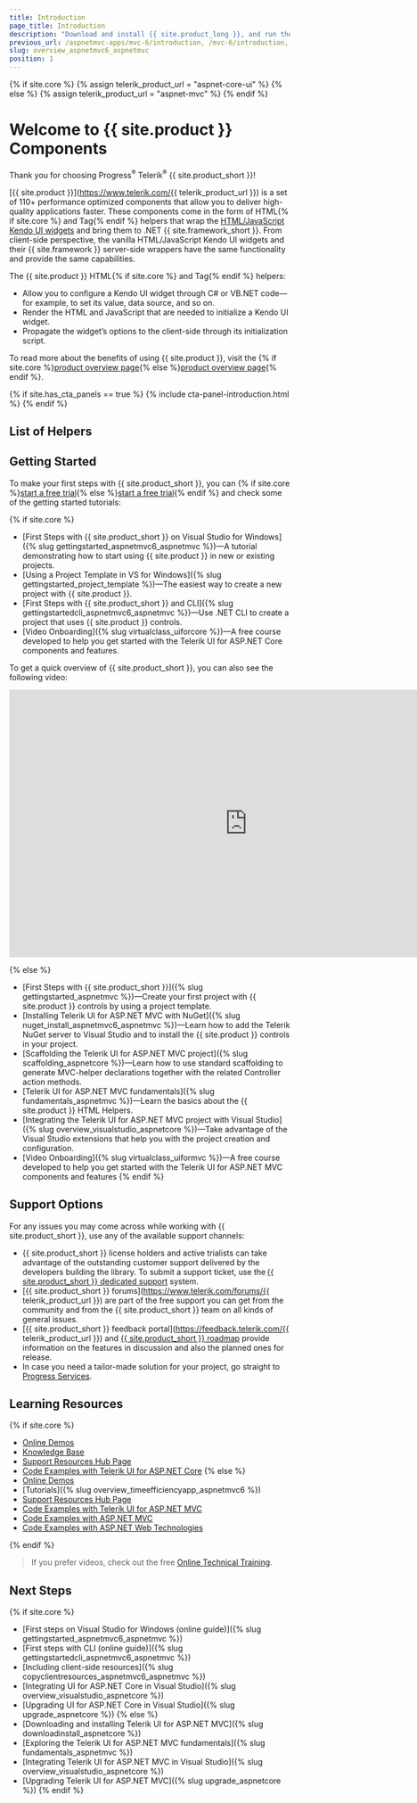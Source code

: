 ```yaml
---
title: Introduction
page_title: Introduction
description: "Download and install {{ site.product_long }}, and run the sample application."
previous_url: /aspnetmvc-apps/mvc-6/introduction, /mvc-6/introduction, /getting-started/kendo-ui-vs-mvc-wrappers
slug: overview_aspnetmvc6_aspnetmvc
position: 1
---
```

{% if site.core %}
    {% assign telerik_product_url = "aspnet-core-ui" %}
{% else %}
    {% assign telerik_product_url = "aspnet-mvc" %}
{% endif %}

# Welcome to {{ site.product }} Components

Thank you for choosing Progress<sup>®</sup> Telerik<sup>®</sup> {{ site.product_short }}!

[{{ site.product }}](https://www.telerik.com/{{ telerik_product_url }}) is a set of 110+ performance optimized components that allow you to deliver high-quality applications faster. These components come in the form of HTML{% if site.core %} and Tag{% endif %} helpers that wrap the [HTML/JavaScript Kendo UI widgets](https://docs.telerik.com/kendo-ui/introduction) and bring them to .NET {{ site.framework_short }}. From client-side perspective, the vanilla HTML/JavaScript Kendo UI widgets and their {{ site.framework }} server-side wrappers have the same functionality and provide the same capabilities.


The {{ site.product }} HTML{% if site.core %} and Tag{% endif %} helpers:
* Allow you to configure a Kendo UI widget through C# or VB.NET code&mdash;for example, to set its value, data source, and so on.
* Render the HTML and JavaScript that are needed to initialize a Kendo UI widget.
* Propagate the widget’s options to the client-side through its initialization script.

To read more about the benefits of using {{ site.product }}, visit the {% if site.core %}<a href="https://www.telerik.com/aspnet-core-ui" target="_blank">product overview page</a>{% else %}<a href="https://www.telerik.com/aspnet-mvc" target="_blank">product overview page</a>{% endif %}.

{% if site.has_cta_panels == true %}
{% include cta-panel-introduction.html %}
{% endif %}

## List of Helpers

<IntroTable>
   <IntroTableColumn>
      <IntroTableSection title="Barcodes">
         <IntroTableAnchor title="BarCode" href="slug:overview_barcodehelper_aspnetcore"></IntroTableAnchor>
         <IntroTableAnchor title="QRCode" href="slug:overview_qrcodehelper_aspnetcore"></IntroTableAnchor>
      </IntroTableSection>
      <IntroTableSection title="Chart Wizard">
         <IntroTableAnchor title="Chart Wizard" href="slug:htmlhelpers_overview_chartwizard"></IntroTableAnchor>
      </IntroTableSection>
      <IntroTableSection title="Charts">
         <IntroTableAnchor title="Chart" href="slug:htmlhelpers_charts_aspnetcore"></IntroTableAnchor>
         <IntroTableAnchor title="HeatMap" href="slug:overview_heatmaphelper_aspnetcore"></IntroTableAnchor>
         <IntroTableAnchor title="Sparkline" href="slug:overview_sparklineshelper_aspnetcore"></IntroTableAnchor>
         <IntroTableAnchor title="StockChart" href="slug:overview_stockcharthelper_aspnetcore"></IntroTableAnchor>
         <IntroTableAnchor title="TreeMap" href="slug:overview_treemaphelper_aspnetcore"></IntroTableAnchor>
      </IntroTableSection>
      <IntroTableSection title="Conversational UI">
         <IntroTableAnchor title="AIPrompt" href="slug:htmlhelpers_overview_aiprompt"></IntroTableAnchor>
         <IntroTableAnchor title="Chat" href="slug:htmlhelpers_chat_aspnetcore"></IntroTableAnchor>
         <IntroTableAnchor title="InlineAIPrompt" href="slug:htmlhelpers_overview_inline_aiprompt"></IntroTableAnchor>
      </IntroTableSection>
      <IntroTableSection title="Data Source">
         <IntroTableAnchor title="DataSource" href="slug:htmlhelpers_datasource_aspnetcore"></IntroTableAnchor>
      </IntroTableSection>
      <IntroTableSection title="Data Management">
         <IntroTableAnchor title="FileManager" href="slug:htmlhelpers_filemanager_aspnetcore_overview"></IntroTableAnchor>
         <IntroTableAnchor title="Filter" href="slug:htmlhelpers_filter_aspnetcore_overview"></IntroTableAnchor>
         <IntroTableAnchor title="Grid" href="slug:htmlhelpers_grid_aspnetcore_overview"></IntroTableAnchor>
         <IntroTableAnchor title="ListView" href="slug:htmlhelpers_listview_aspnetcore"></IntroTableAnchor>
         <IntroTableAnchor title="Pager" href="slug:htmlhelpers_pager_aspnet_overview"></IntroTableAnchor>
         <IntroTableAnchor title="PivotGrid" href="slug:overview_pivotgridhelper_aspnetcore"></IntroTableAnchor>
         <IntroTableAnchor title="PivotGridV2" href="slug:overview_pivotgridhelperv2_aspnetcore"></IntroTableAnchor>
         <IntroTableAnchor title="PropertyGrid" href="slug:htmlhelpers_overview_propertygrid"></IntroTableAnchor>
         <IntroTableAnchor title="Spreadsheet" href="slug:htmlhelpers_spreadsheet_aspnetcore"></IntroTableAnchor>
         <IntroTableAnchor title="TaskBoard" href="slug:htmlhelpers_taskboard_aspnetcore_overview"></IntroTableAnchor>
         <IntroTableAnchor title="TreeList" href="slug:htmlhelpers_treelist_aspnetcore"></IntroTableAnchor>
      </IntroTableSection>
      <IntroTableSection title="Diagrams and Maps">
         <IntroTableAnchor title="Diagram" href="slug:htmlhelpers_diagram_aspnetcore"></IntroTableAnchor>
         <IntroTableAnchor title="Map" href="slug:htmlhelpers_map_aspnetcore"></IntroTableAnchor>
         <IntroTableAnchor title="OrgChart" href="slug:htmlhelpers_orgchart_aspnetcore"></IntroTableAnchor>
      </IntroTableSection>
   </IntroTableColumn>
   <IntroTableColumn>
      <IntroTableSection title="Editors">
         <IntroTableAnchor title="AutoComplete" href="slug:htmlhelpers_autocomplete_aspnetcore"></IntroTableAnchor>
         <IntroTableAnchor title="Captcha" href="slug:htmlhelpers_captcha_overview"></IntroTableAnchor>
         <IntroTableAnchor title="CheckBox" href="slug:htmlhelpers_checkbox_aspnetcore_overview"></IntroTableAnchor>
         <IntroTableAnchor title="CheckBoxGroup" href="slug:htmlhelpers_checkboxgroup_aspnetcore_overview"></IntroTableAnchor>
         <IntroTableAnchor title="ColorGradient" href="slug:htmlhelpers_overview_colorgradient"></IntroTableAnchor>
         <IntroTableAnchor title="ColorPalette" href="slug:overview_colorpalettehelper_aspnetcore"></IntroTableAnchor>
         <IntroTableAnchor title="ColorPicker" href="slug:overview_colorpickerhelper_aspnetcore"></IntroTableAnchor>
         <IntroTableAnchor title="ComboBox" href="slug:htmlhelpers_combobox_aspnetcore"></IntroTableAnchor>
         <IntroTableAnchor title="DateInput" href="slug:htmlhelpers_dateinput_aspnetcore"></IntroTableAnchor>
         <IntroTableAnchor title="DatePicker" href="slug:htmlhelpers_datepicker_aspnetcore"></IntroTableAnchor>
         <IntroTableAnchor title="DateRangePicker" href="slug:htmlhelpers_daterangepicker_aspnetcore"></IntroTableAnchor>
         <IntroTableAnchor title="DateTimePicker" href="slug:htmlhelpers_datetimepicker_aspnetcore"></IntroTableAnchor>
         <IntroTableAnchor title="DropDownList" href="slug:htmlhelpers_dropdownlist_aspnetcore"></IntroTableAnchor>
         <IntroTableAnchor title="DropDownTree" href="slug:htmlhelpers_dropdowntree_aspnetcore"></IntroTableAnchor>
         <IntroTableAnchor title="Editor" href="slug:htmlhelpers_editor_aspnetcore"></IntroTableAnchor>
         <IntroTableAnchor title="FlatColorPicker" href="slug:overview_flatcolorpickerhelper_aspnetcore"></IntroTableAnchor>
         <IntroTableAnchor title="ImageEditor" href="slug:htmlhelpers_imageeditor_aspnetcore"></IntroTableAnchor>
         <IntroTableAnchor title="ListBox" href="slug:htmlhelpers_listbox_aspnetcore"></IntroTableAnchor>
         <IntroTableAnchor title="MaskedTextBox" href="slug:htmlhelpers_maskedtextbox_aspnetcore"></IntroTableAnchor>
         <IntroTableAnchor title="MultiColumnComboBox" href="slug:htmlhelpers_multicolumncombobox_aspnetcore"></IntroTableAnchor>
         <IntroTableAnchor title="MultiSelect" href="slug:htmlhelpers_multiselect_aspnetcore"></IntroTableAnchor>
         <IntroTableAnchor title="NumericTextBox" href="slug:htmlhelpers_numerictextbox_aspnetcore"></IntroTableAnchor>
         <IntroTableAnchor title="OTP Input" href="slug:overview_otpinputhelper"></IntroTableAnchor>
         <IntroTableAnchor title="RadioButton" href="slug:htmlhelpers_radiobutton_aspnetcore"></IntroTableAnchor>
         <IntroTableAnchor title="RadioGroup" href="slug:htmlhelpers_radiogroup_aspnetcore_overview"></IntroTableAnchor>
         <IntroTableAnchor title="Rating" href="slug:htmlhelpers_rating_aspnetcore_overview"></IntroTableAnchor>
         <IntroTableAnchor title="Signature" href="slug:overview_telerikui_signature_component"></IntroTableAnchor>
         <IntroTableAnchor title="Slider" href="slug:overview_sliderhelper_aspnetcore"></IntroTableAnchor>
         <IntroTableAnchor title="Switch" href="slug:overview_switchhelper_aspnetcore"></IntroTableAnchor>
         <IntroTableAnchor title="TextArea" href="slug:htmlhelpers_overview_textarea"></IntroTableAnchor>
         <IntroTableAnchor title="TextBox" href="slug:htmlhelpers_overview_textbox"></IntroTableAnchor>
         <IntroTableAnchor title="TimeDurationPicker" href="slug:htmlhelpers_timedurationpickerhelper_overview"></IntroTableAnchor>
         <IntroTableAnchor title="TimePicker" href="slug:overview_timepickerhelper_aspnetcore"></IntroTableAnchor>
         <IntroTableAnchor title="Upload" href="slug:htmlhelpers_upload_aspnetcore"></IntroTableAnchor>
         <IntroTableAnchor title="Validator Demos" href="https://demos.telerik.com/{{ site.platform }}/validator"></IntroTableAnchor>
      </IntroTableSection>
   </IntroTableColumn>
   <IntroTableColumn>
      <IntroTableSection title="Gauges">
         <IntroTableAnchor title="ArcGauge" href="slug:overview_arcgaugehelper_aspnetcore"></IntroTableAnchor>
         <IntroTableAnchor title="CircularGauge" href="slug:overview_circulargaugehelper_aspnetcore"></IntroTableAnchor>
         <IntroTableAnchor title="LinearGauge" href="slug:overview_lineargaugehelper_aspnetcore"></IntroTableAnchor>
         <IntroTableAnchor title="RadialGauge" href="slug:overview_radialgaugehelper_aspnetcore"></IntroTableAnchor>
      </IntroTableSection>
      <IntroTableSection title="Interactivity and UX">
         <IntroTableAnchor title="Circular ProgressBar" href="slug:htmlhelpers_circular_progressbar_aspnetcore"></IntroTableAnchor>
         <IntroTableAnchor title="Loader" href="slug:htmlhelpers_loader_aspnetcore_overview"></IntroTableAnchor>
         <IntroTableAnchor title="ProgressBar" href="slug:htmlhelpers_progressbar_aspnetcore"></IntroTableAnchor>
         <IntroTableAnchor title="SkeletonContainer" href="slug:htmlhelpers_skeletoncontainer_aspnetcore_overview"></IntroTableAnchor>
         <IntroTableAnchor title="Sortable" href="slug:htmlhelpers_sortable_aspnetcore"></IntroTableAnchor>
      </IntroTableSection>
      <IntroTableSection title="Layout">
         <IntroTableAnchor title="Avatar" href="slug:overview_avatarhelper_aspnetcore"></IntroTableAnchor>
         <IntroTableAnchor title="Badge" href="slug:overview_badgehelper_aspnetcore"></IntroTableAnchor>
         <IntroTableAnchor title="Cards" href="slug:cards_aspnetmvc6_aspnetmvc"></IntroTableAnchor>
         <IntroTableAnchor title="Dialog" href="slug:overview_dialoghelper_aspnetcore"></IntroTableAnchor>
         <IntroTableAnchor title="DockManager" href="slug:overview_dockmanagerhelper_aspnetcore"></IntroTableAnchor>
         <IntroTableAnchor title="ExpansionPanel" href="slug:htmlhelpers_expansionpanel_aspnetcore"></IntroTableAnchor>
         <IntroTableAnchor title="Form" href="slug:htmlhelpers_form_aspnetcore_overview"></IntroTableAnchor>
         <IntroTableAnchor title="GridLayout" href="slug:htmlhelpers_aspnet_gridlayout_overview"></IntroTableAnchor>
         <IntroTableAnchor title="Notification" href="slug:htmlhelpers_notification_aspnetcore"></IntroTableAnchor>
         <IntroTableAnchor title="PopOver" href="slug:htmlhelpers_overview_popover"></IntroTableAnchor>
         <IntroTableAnchor title="Responsive Panel" href="slug:htmlhelpers_responsivepanel_aspnetcore"></IntroTableAnchor>
         <IntroTableAnchor title="Splitter" href="slug:htmlhelpers_splitter_aspnetcore"></IntroTableAnchor>
         <IntroTableAnchor title="StackLayout" href="slug:htmlhelpers_aspnet_stacklayout_overview"></IntroTableAnchor>
         <IntroTableAnchor title="TileLayout" href="slug:htmlhelpers_aspnet_tilelayout_overview"></IntroTableAnchor>
         <IntroTableAnchor title="Tooltip" href="slug:htmlhelpers_tooltip_aspnetcore"></IntroTableAnchor>
         <IntroTableAnchor title="Window" href="slug:htmlhelpers_window_aspnetcore"></IntroTableAnchor>
      </IntroTableSection>
      <IntroTableSection title="Media">
         <IntroTableAnchor title="MediaPLayer" href="slug:htmlhelpers_mediaplayer_aspnetcore"></IntroTableAnchor>
         <IntroTableAnchor title="ScrollView" href="slug:htmlhelpers_scrollview_aspnetcore"></IntroTableAnchor>
      </IntroTableSection>
   </IntroTableColumn>
   <IntroTableColumn>
      <IntroTableSection title="Navigation">
         <IntroTableAnchor title="ActionSheet" href="slug:htmlhelpers_actionsheet_aspnetcore"></IntroTableAnchor>
         <IntroTableAnchor title="AppBar" href="slug:htmlhelpers_appbar_aspnetcore_overview"></IntroTableAnchor>
         <IntroTableAnchor title="BottomNavigation" href="slug:htmlhelpers_bottomnavigation_aspnetcore"></IntroTableAnchor>
         <IntroTableAnchor title="Breadcrumb" href="slug:htmlhelpers_breadcrumb_aspnetcore_overview"></IntroTableAnchor>
         <IntroTableAnchor title="Button" href="slug:htmlhelpers_button_aspnetcore"></IntroTableAnchor>
         <IntroTableAnchor title="ButtonGroup" href="slug:htmlhelpers_buttongroup_aspnetcore"></IntroTableAnchor>
         <IntroTableAnchor title="Chip" href="slug:htmlhelpers_chip_aspnetcore_overview"></IntroTableAnchor>
         <IntroTableAnchor title="ChipList" href="slug:htmlhelpers_chiplist_aspnetcore_overview"></IntroTableAnchor>
         <IntroTableAnchor title="Drawer" href="slug:htmlhelpers_drawer_aspnetcore"></IntroTableAnchor>
         <IntroTableAnchor title="DropDownButton" href="slug:htmlhelpers_dropdownbutton_aspnetcore"></IntroTableAnchor>
         <IntroTableAnchor title="FloatingActionButton" href="slug:htmlhelpers_floatingactionbutton_aspnetcore"></IntroTableAnchor>
         <IntroTableAnchor title="Menu" href="slug:htmlhelpers_menu_aspnetcore"></IntroTableAnchor>
         <IntroTableAnchor title="PanelBar" href="slug:htmlhelpers_panelbar_aspnetcore"></IntroTableAnchor>
         <IntroTableAnchor title="SpeechToTextButton" href="slug:htmlhelpers_overview_speechtotextbutton"></IntroTableAnchor>
         <IntroTableAnchor title="SplitButton" href="slug:htmlhelpers_splitbutton_aspnetcore"></IntroTableAnchor>
         <IntroTableAnchor title="Stepper" href="slug:htmlhelpers_stepper_aspnetcore_overview"></IntroTableAnchor>
         <IntroTableAnchor title="TabStrip" href="slug:htmlhelpers_tabstrip_aspnetcore"></IntroTableAnchor>
         <IntroTableAnchor title="Timeline" href="slug:overview_htmlhelpers_timeline_aspnetcore"></IntroTableAnchor>
         <IntroTableAnchor title="ToggleButton" href="slug:htmlhelpers_togglebutton_aspnetcore"></IntroTableAnchor>
         <IntroTableAnchor title="ToolBar" href="slug:htmlhelpers_toolbar_aspnetcore"></IntroTableAnchor>
         <IntroTableAnchor title="TreeView" href="slug:htmlhelpers_treeview_aspnetcore"></IntroTableAnchor>
         <IntroTableAnchor title="Wizard" href="slug:htmlhelpers_wizard_aspnetcore_overview"></IntroTableAnchor>
      </IntroTableSection>
      <IntroTableSection title="PDF">
         <IntroTableAnchor title="PDFViewer" href="slug:htmlhelpers_pdfviewer_aspnetcore"></IntroTableAnchor>
      </IntroTableSection>
      <IntroTableSection title="Scheduling">
         <IntroTableAnchor title="Calendar" href="slug:htmlhelpers_overview_calendarhelper_aspnetcore"></IntroTableAnchor>
         <IntroTableAnchor title="Gantt" href="slug:htmlhelpers_gantt_aspnetcore"></IntroTableAnchor>
         <IntroTableAnchor title="MultiViewCalendar" href="slug:overview_multiviewcalendar_htmlhelper_aspnetcore"></IntroTableAnchor>
         <IntroTableAnchor title="Scheduler" href="slug:htmlhelpers_scheduler_aspnetcore"></IntroTableAnchor>
      </IntroTableSection>
      <IntroTableSection title="Template">
         <IntroTableAnchor title="Template" href="slug:htmlhelpers_overview_template"></IntroTableAnchor>
      </IntroTableSection>
   </IntroTableColumn>
   <IntroTableColumn>
      <IntroTableSection title="Document Processing">
         <IntroTableAnchor title="PdfProcessing" href="https://docs.telerik.com/devtools/document-processing/libraries/radpdfprocessing/overview"></IntroTableAnchor>
         <IntroTableAnchor title="SpreadProcessing" href="https://docs.telerik.com/devtools/document-processing/libraries/radspreadprocessing/overview"></IntroTableAnchor>
         <IntroTableAnchor title="SpreadStreamProcessing" href="https://docs.telerik.com/devtools/document-processing/libraries/radspreadstreamprocessing/overview"></IntroTableAnchor>
         <IntroTableAnchor title="WordsProcessing" href="https://docs.telerik.com/devtools/document-processing/libraries/radwordsprocessing/overview"></IntroTableAnchor>
         <IntroTableAnchor title="ZipLibrary" href="https://docs.telerik.com/devtools/document-processing/libraries/radziplibrary/overview"></IntroTableAnchor>
      </IntroTableSection>
   </IntroTableColumn>
 </IntroTable>

## Getting Started

To make your first steps with {{ site.product_short }}, you can {% if site.core %}<a href="https://www.telerik.com/aspnet-core-ui" target="_blank">start a free trial</a>{% else %}<a href="https://www.telerik.com/aspnet-mvc" target="_blank">start a free trial</a>{% endif %} and check some of the getting started tutorials:

{% if site.core %}
* [First Steps with {{ site.product_short }} on Visual Studio for Windows]({% slug gettingstarted_aspnetmvc6_aspnetmvc %})&mdash;A tutorial demonstrating how to start using {{ site.product }} in new or existing projects.
* [Using a Project Template in VS for Windows]({% slug gettingstarted_project_template %})&mdash;The easiest way to create a new project with {{ site.product }}.
* [First Steps with {{ site.product_short }} and CLI]({% slug gettingstartedcli_aspnetmvc6_aspnetmvc %})&mdash;Use .NET CLI to create a project that uses {{ site.product }} controls.
* [Video Onboarding]({% slug virtualclass_uiforcore %})&mdash;A free course developed to help you get started with the Telerik UI for ASP.NET Core components and features.

To get a quick overview of  {{ site.product_short }}, you can also see the following video:

<iframe width="853" height="480" src="https://www.youtube.com/embed/jAOZY9TZi78?list=PLvmaC-XMqeBaHWzU1zyFgaNi2pcuix6Ps" frameborder="0" allow="accelerometer; autoplay; encrypted-media; gyroscope; picture-in-picture" allowfullscreen></iframe>

{% else %}
* [First Steps with {{ site.product_short }}]({% slug gettingstarted_aspnetmvc %})&mdash;Create your first project with {{ site.product }} controls by using a project template.
* [Installing Telerik UI for ASP.NET MVC with NuGet]({% slug nuget_install_aspnetmvc6_aspnetmvc %})&mdash;Learn how to add the Telerik NuGet server to Visual Studio and to install the {{ site.product }} controls in your project.
* [Scaffolding the Telerik UI for ASP.NET MVC project]({% slug scaffolding_aspnetcore %})&mdash;Learn how to use standard scaffolding to generate MVC-helper declarations together with the related Controller action methods.
* [Telerik UI for ASP.NET MVC fundamentals]({% slug fundamentals_aspnetmvc %})&mdash;Learn the basics about the {{ site.product }} HTML Helpers.
* [Integrating the Telerik UI for ASP.NET MVC project with Visual Studio]({% slug overview_visualstudio_aspnetcore %})&mdash;Take advantage of the Visual Studio extensions that help you with the project creation and configuration.
* [Video Onboarding]({% slug virtualclass_uiformvc %})&mdash;A free course developed to help you get started with the Telerik UI for ASP.NET MVC components and features
{% endif %}

## Support Options

For any issues you may come across while working with {{ site.product_short }}, use any of the available support channels:

* {{ site.product_short }} license holders and active trialists can take advantage of the outstanding customer support delivered by the developers building the library. To submit a support ticket, use the [{{ site.product_short }} dedicated support](https://www.telerik.com/account/support-tickets/) system.
* [{{ site.product_short }} forums](https://www.telerik.com/forums/{{ telerik_product_url }}) are part of the free support you can get from the community and from the {{ site.product_short }} team on all kinds of general issues.
* [{{ site.product_short }} feedback portal](https://feedback.telerik.com/{{ telerik_product_url }}) and [{{ site.product_short }} roadmap](https://www.telerik.com/support/whats-new/kendo-ui/roadmap) provide information on the features in discussion and also the planned ones for release.
* In case you need a tailor-made solution for your project, go straight to [Progress Services](https://www.progress.com/services).

## Learning Resources

{% if site.core %}
* [Online Demos](https://demos.telerik.com/aspnet-core/)
* [Knowledge Base](https://docs.telerik.com/aspnet-core/knowledge-base.html)
* [Support Resources Hub Page](https://www.telerik.com/support/aspnet-core)
* [Code Examples with Telerik UI for ASP.NET Core](https://github.com/telerik/ui-for-aspnet-core-examples)
{% else %}
* [Online Demos](https://demos.telerik.com/aspnet-mvc/)
* [Tutorials]({% slug overview_timeefficiencyapp_aspnetmvc6 %})
* [Support Resources Hub Page](https://www.telerik.com/support/aspnet-mvc)
* [Code Examples with Telerik UI for ASP.NET MVC](https://github.com/telerik/ui-for-aspnet-mvc-examples)
* [Code Examples with ASP.NET MVC](https://github.com/telerik/kendo-examples-asp-net-mvc)
* [Code Examples with ASP.NET Web Technologies](https://github.com/telerik/kendo-examples-asp-net)

{% endif %}

>If you prefer videos, check out the free [Online Technical Training](https://docs.telerik.com/{{site.platform}}/virtual-classroom).

## Next Steps

{% if site.core %}
* [First steps on Visual Studio for Windows (online guide)]({% slug gettingstarted_aspnetmvc6_aspnetmvc %})
* [First steps with CLI (online guide)]({% slug gettingstartedcli_aspnetmvc6_aspnetmvc %})
* [Including client-side resources]({% slug copyclientresources_aspnetmvc6_aspnetmvc %})
* [Integrating UI for ASP.NET Core in Visual Studio]({% slug overview_visualstudio_aspnetcore %})
* [Upgrading UI for ASP.NET Core in Visual Studio]({% slug upgrade_aspnetcore %})
{% else %}
* [Downloading and installing Telerik UI for ASP.NET MVC]({% slug downloadinstall_aspnetcore %})
* [Exploring the Telerik UI for ASP.NET MVC fundamentals]({% slug fundamentals_aspnetmvc %})
* [Integrating Telerik UI for ASP.NET MVC in Visual Studio]({% slug overview_visualstudio_aspnetcore %})
* [Upgrading Telerik UI for ASP.NET MVC]({% slug upgrade_aspnetcore %})
{% endif %}
